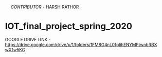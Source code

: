 `  `
*CONTRIBUTOR* - HARSH RATHOR


# IOT_final_project_spring_2020

GOOGLE DRIVE LINK - https://drive.google.com/drive/u/1/folders/1FM8G4nL0fplihENYMFtwnbRBXwX1w5KG



